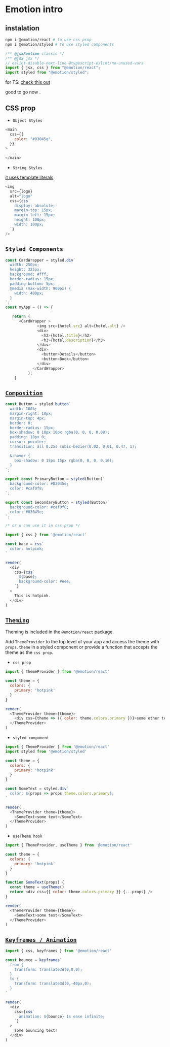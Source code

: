 # Emotion intro

## instalation

```bash
npm i @emotion/react # to use css prop
npm i @emotion/styled # to use styled components
```

```js
/** @jsxRuntime classic */
/** @jsx jsx */
// eslint-disable-next-line @typescript-eslint/no-unused-vars
import { jsx, css } from "@emotion/react";
import styled from "@emotion/styled";
```

for TS: [check this out](https://emotion.sh/docs/typescript)

good to go now .

## CSS prop

- `Object Styles`

```js
<main
  css={{
    color: "#03045e",
  }}
>
  ...
</main>
```

- `String Styles`

[it uses template literals](https://developer.mozilla.org/en-US/docs/Web/JavaScript/Reference/Template_literals)

```js
<img
  src={logo}
  alt="logo"
  css={css`
    display: absolute;
    margin-top: 15px;
    margin-left: 15px;
    height: 100px;
    width: 100px;
  `}
/>
```

## `Styled Components`

```js
const CardWrapper = styled.div`
  width: 250px;
  height: 325px;
  background: #fff;
  border-radius: 15px;
  padding-bottom: 5px;
  @media (max-width: 900px) {
    width: 400px;
  }
`;
const myApp = () => {

   return (
      <CardWrapper >
              <img src={hotel.src} alt={hotel.alt} />
              <div>
                <h2>{hotel.title}</h2>
                <h3>{hotel.description}</h3>
              </div>
              <div>
                <button>Details</button>
                <button>Book</button>
              </div>
            </CardWrapper>
          );
    }
```

## [`Composition`](https://emotion.sh/docs/composition)

```js
const Button = styled.button`
  width: 100%;
  margin-right: 10px;
  margin-top: 4px;
  border: 0;
  border-radius: 15px;
  box-shadow: 0 10px 10px rgba(0, 0, 0, 0.08);
  padding: 10px 0;
  cursor: pointer;
  transition: all 0.25s cubic-bezier(0.02, 0.01, 0.47, 1);

  &:hover {
    box-shadow: 0 15px 15px rgba(0, 0, 0, 0.16);
  }
`;

export const PrimaryButton = styled(Button)`
  background-color: #03045e;
  color: #caf0f8;
`;

export const SecondaryButton = styled(Button)`
  background-color: #caf0f8;
  color: #03045e;
`;

/* or u can use it in css prop */

import { css } from '@emotion/react'

const base = css`
  color: hotpink;
`

render(
  <div
    css={css`
      ${base};
      background-color: #eee;
    `}
  >
    This is hotpink.
  </div>
)
```

## [`Theming`](https://emotion.sh/docs/theming)

Theming is included in the `@emotion/react` package.

Add `ThemeProvider` to the top level of your app and access the theme with `props.theme` in a styled component or provide a function that accepts the theme as the `css prop`.

- `css prop`

```js
import { ThemeProvider } from '@emotion/react'

const theme = {
  colors: {
    primary: 'hotpink'
  }
}

render(
  <ThemeProvider theme={theme}>
    <div css={theme => ({ color: theme.colors.primary })}>some other text</div>
  </ThemeProvider>
)
```

- `styled component`

```js
import { ThemeProvider } from '@emotion/react'
import styled from '@emotion/styled'

const theme = {
  colors: {
    primary: 'hotpink'
  }
}

const SomeText = styled.div`
  color: ${props => props.theme.colors.primary};
`

render(
  <ThemeProvider theme={theme}>
    <SomeText>some text</SomeText>
  </ThemeProvider>
)
```

- `useTheme hook`

```js
import { ThemeProvider, useTheme } from '@emotion/react'

const theme = {
  colors: {
    primary: 'hotpink'
  }
}

function SomeText(props) {
  const theme = useTheme()
  return <div css={{ color: theme.colors.primary }} {...props} />
}

render(
  <ThemeProvider theme={theme}>
    <SomeText>some text</SomeText>
  </ThemeProvider>
)
```

## [`Keyframes / Animation`](https://emotion.sh/docs/keyframes)

```js
import { css, keyframes } from '@emotion/react'

const bounce = keyframes`
  from {
    transform: translate3d(0,0,0);
  }
  to {
    transform: translate3d(0,-40px,0);
  }
`

render(
  <div
    css={css`
      animation: ${bounce} 1s ease infinite;
    `}
  >
    some bouncing text!
  </div>
)
```
